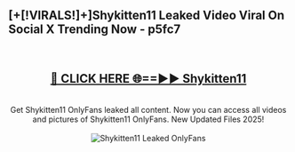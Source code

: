 <h2>[+[!VIRALS!]+]Shykitten11 Leaked Video Viral On Social X Trending Now - p5fc7</h2>
<br>
<div align="center">
<h2><a href="https://libra.edu.pl?Shykitten11" rel="nofollow">🔴 CLICK HERE 🌐==►► Shykitten11</a></h2>
<br>
Get Shykitten11 OnlyFans leaked all content. Now you can access all videos and pictures of Shykitten11 OnlyFans. New Updated Files 2025!
<br>
<br>
<a href="https://libra.edu.pl?Shykitten11" rel="nofollow" data-target="animated-image.originalLink"><img src="https://i.ibb.co.com/WyWwxjT/player-gif2.gif" alt="Shykitten11 Leaked OnlyFans" style="max-width: 100%; display: inline-block;" data-target="animated-image.originalImage"></a>
</div>
<br>